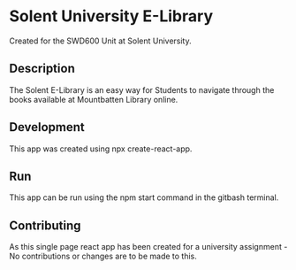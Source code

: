 # Solent University E-Library
Created for the SWD600 Unit at Solent University.

## Description
The Solent E-Library is an easy way for Students to navigate through the books available at Mountbatten Library online.

## Development
This app was created using npx create-react-app.

## Run
This app can be run using the npm start command in the gitbash terminal.

## Contributing
As this single page react app has been created for a university assignment - No contributions or changes are to be made to this. 